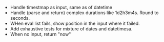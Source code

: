 - Handle timestmap as input, same as of datetime
- Handle (parse and return) complex durations like 1d2h3m4s. Round to seconds.
- WHen eval list fails, show position in the input where it failed.
- Add exhaustive tests for mixture of dates and datetimesa.
- When no input, return "now"
